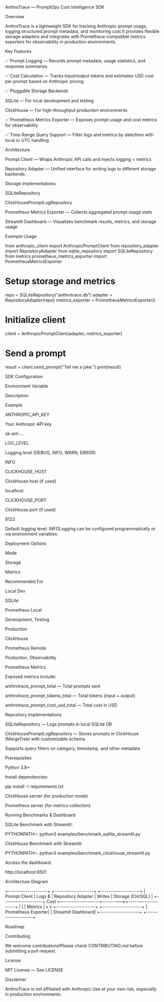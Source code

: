 AnthroTrace — PromptOps Cost Intelligence SDK

Overview

AnthroTrace is a lightweight SDK for tracking Anthropic prompt usage, logging structured prompt metadata, and monitoring cost.It provides flexible storage adapters and integrates with Prometheus-compatible metrics exporters for observability in production environments.

Key Features

✅ Prompt Logging — Records prompt metadata, usage statistics, and response summaries

✅ Cost Calculation — Tracks input/output tokens and estimates USD cost per prompt based on Anthropic pricing

✅ Pluggable Storage Backends

SQLite — For local development and testing

ClickHouse — For high-throughput production environments

✅ Prometheus Metrics Exporter — Exposes prompt usage and cost metrics for observability

✅ Time-Range Query Support — Filter logs and metrics by date/time with local or UTC handling

Architecture

Prompt Client — Wraps Anthropic API calls and injects logging + metrics

Repository Adapter — Unified interface for writing logs to different storage backends

Storage Implementations

SQLiteRepository

ClickHousePromptLogRepository

Prometheus Metrics Exporter — Collects aggregated prompt usage stats

Streamlit Dashboard — Visualizes benchmark results, metrics, and storage usage

Example Usage

from anthropic_client import AnthropicPromptClient
from repository_adapter import RepositoryAdapter
from sqlite_repository import SQLiteRepository
from metrics.prometheus_metrics_exporter import PrometheusMetricsExporter

# Setup storage and metrics
repo = SQLiteRepository("anthrotrace.db")
adapter = RepositoryAdapter(repo)
metrics_exporter = PrometheusMetricsExporter()

# Initialize client
client = AnthropicPromptClient(adapter, metrics_exporter)

# Send a prompt
result = client.send_prompt("Tell me a joke.")
print(result)

SDK Configuration

Environment Variable

Description

Example

ANTHROPIC_API_KEY

Your Anthropic API key

sk-ant-...

LOG_LEVEL

Logging level (DEBUG, INFO, WARN, ERROR)

INFO

CLICKHOUSE_HOST

ClickHouse host (if used)

localhost

CLICKHOUSE_PORT

ClickHouse port (if used)

8123

Default logging level: INFOLogging can be configured programmatically or via environment variables.

Deployment Options

Mode

Storage

Metrics

Recommended For

Local Dev

SQLite

Prometheus Local

Development, Testing

Production

ClickHouse

Prometheus Remote

Production, Observability

Prometheus Metrics

Exposed metrics include:

anthrotrace_prompt_total — Total prompts sent

anthrotrace_prompt_tokens_total — Total tokens (input + output)

anthrotrace_prompt_cost_usd_total — Total cost in USD

Repository Implementations

SQLiteRepository — Logs prompts in local SQLite DB

ClickHousePromptLogRepository — Stores prompts in ClickHouse (MergeTree) with customizable schema

Supports query filters on category, timestamp, and other metadata

Prerequisites

Python 3.8+

Install dependencies:

pip install -r requirements.txt

ClickHouse server (for production mode)

Prometheus server (for metrics collection)

Running Benchmarks & Dashboard

SQLite Benchmark with Streamlit:

PYTHONPATH=. python3 examples/benchmark_sqllite_streamlit.py

ClickHouse Benchmark with Streamlit:

PYTHONPATH=. python3 examples/benchmark_clickhouse_streamlit.py

Access the dashboard:

http://localhost:8501

Architecture Diagram

+--------------------+          +--------------------+          +--------------------+
|   Prompt Client   |  Logs &  | Repository Adapter |  Writes |   Storage (CH/SQL) |
+--------------------+  Cost    +--------------------+--------->+--------------------+
          |                         |
          | Metrics                 |
          v                         v
   +--------------------+    +--------------------+
   | Prometheus Exporter|    | Streamlit Dashboard|
   +--------------------+    +--------------------+

Roadmap



Contributing

We welcome contributions!Please check CONTRIBUTING.md before submitting a pull request.

License

MIT License — See LICENSE

Disclaimer

AnthroTrace is not affiliated with Anthropic.Use at your own risk, especially in production environments.

